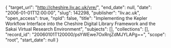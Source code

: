{
  "target_url": "http://cheshire.liv.ac.uk/vre/", 
  "end_date": null, 
  "date": "2006-01-01T12:00:00", 
  "slug": 142298, 
  "publisher": "liv.ac.uk", 
  "open_access": true, 
  "npld": false, 
  "title": "Implementing the Kepler Workflow Interface into the Cheshire Digital Library Framework and the Sakai Virtual Research Environment", 
  "subjects": [], 
  "collections": [], 
  "record_id": "20060101T120000/psYWEwe7OxRnjZdMJYLAPg==", 
  "scope": "root", 
  "start_date": null
}


